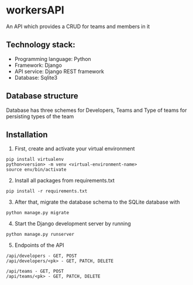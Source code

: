 # workersAPI
An API which provides a CRUD for teams and members in it

## Technology stack:
- Programming language: Python
- Framework: Django
- API service: Django REST framework
- Database: Sqlite3


## Database structure
Database has three schemes for Developers, Teams and Type of teams for persisting types of the team

## Installation
1. First, create and activate your virtual environment
```
pip install virtualenv
python<version> -m venv <virtual-environment-name>
source env/bin/activate
```
2. Install all packages from requirements.txt
```
pip install -r requirements.txt
```
3. After that, migrate the database schema to the SQLite database with
```
python manage.py migrate
```
4. Start the Django development server by running
```
python manage.py runserver
```
5. Endpoints of the API
```
/api/developers - GET, POST
/api/developers/<pk> - GET, PATCH, DELETE

/api/teams - GET, POST
/api/teams/<pk> - GET, PATCH, DELETE
```
